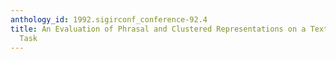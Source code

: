 ```yaml
---
anthology_id: 1992.sigirconf_conference-92.4
title: An Evaluation of Phrasal and Clustered Representations on a Text Categorization
  Task
---
```

